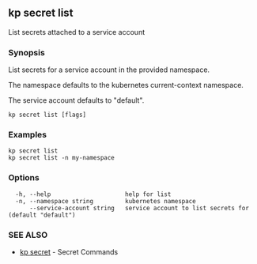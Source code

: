 ## kp secret list

List secrets attached to a service account

### Synopsis

List secrets for a service account in the provided namespace.

The namespace defaults to the kubernetes current-context namespace.

The service account defaults to "default".

```
kp secret list [flags]
```

### Examples

```
kp secret list
kp secret list -n my-namespace
```

### Options

```
  -h, --help                     help for list
  -n, --namespace string         kubernetes namespace
      --service-account string   service account to list secrets for (default "default")
```

### SEE ALSO

* [kp secret](kp_secret.md)	 - Secret Commands

